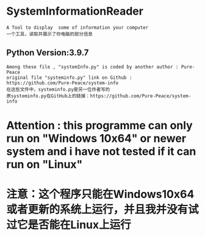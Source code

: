# SystemInformationReader
    A Tool to display  some of information your computer
    一个工具，读取并展示了你电脑的部分信息
## Python Version:3.9.7
    Among these file , "systemInfo.py" is coded by another author : Pure-Peace
    original file "systeminfo.py" link on Github : https://github.com/Pure-Peace/system-info
    在这些文件中，systeminfo.py是另一位作者写的
    原systeminfo.py在GitHub上的链接：https://github.com/Pure-Peace/system-info
Attention : this programme can only run on "Windows 10x64" or newer system and i have not tested if it can run on "Linux"
===
注意：这个程序只能在Windows10x64或者更新的系统上运行，并且我并没有试过它是否能在Linux上运行
===

